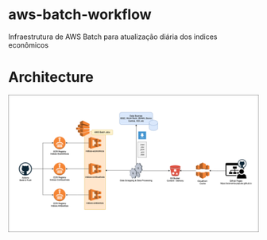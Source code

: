 # aws-batch-workflow
Infraestrutura de AWS Batch para atualização diária dos indices econômicos

# Architecture 

![img](.github/img/Economia-Popular.drawio.png)
